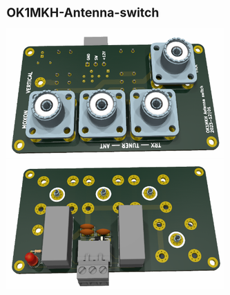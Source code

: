 # OK1MKH-Antenna-switch

<img src="https://raw.githubusercontent.com/ok1hra/OK1MKH-Antenna-switch/main/top.png" height="300">

<img src="https://raw.githubusercontent.com/ok1hra/OK1MKH-Antenna-switch/main/bot.png" height="300">
